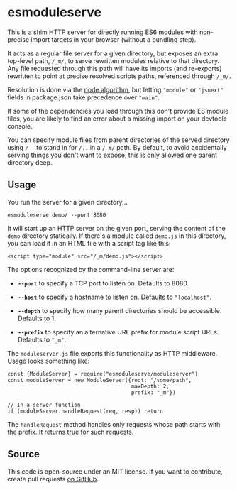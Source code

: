 # esmoduleserve

This is a shim HTTP server for directly running ES6 modules with
non-precise import targets in your browser (without a bundling step).

It acts as a regular file server for a given directory, but exposes an
extra top-level path, `/_m/`, to serve rewritten modules relative to
that directory. Any file requested through this path will have its
imports (and re-exports) rewritten to point at precise resolved
scripts paths, referenced through `/_m/`.

Resolution is done via the [node
algorithm](https://www.npmjs.com/package/resolve), but letting
`"module"` or `"jsnext"` fields in package.json take precedence over
`"main"`.

If some of the dependencies you load through this don't provide ES
module files, you are likely to find an error about a missing import
on your devtools console.

You can specify module files from parent directories of the served
directory using `/__` to stand in for `/..` in a `/_m/` path. By
default, to avoid accidentally serving things you don't want to
expose, this is only allowed one parent directory deep.

## Usage

You run the server for a given directory...

    esmoduleserve demo/ --port 8080

It will start up an HTTP server on the given port, serving the content
of the `demo` directory statically. If there's a module called
`demo.js` in this directory, you can load it in an HTML file with a
script tag like this:

    <script type="module" src="/_m/demo.js"></script>

The options recognized by the command-line server are:

 * **`--port`** to specify a TCP port to listen on. Defaults to 8080.

 * **`--host`** to specify a hostname to listen on. Defaults to
   `"localhost"`.

 * **`--depth`** to specify how many parent directories should be
   accessible. Defaults to 1.

 * **`--prefix`** to specify an alternative URL prefix for module
  script URLs. Defaults to `"_m"`.

The `moduleserver.js` file exports this functionality as HTTP
middleware. Usage looks something like:

    const {ModuleServer} = require("esmoduleserve/moduleserver")
    const moduleServer = new ModuleServer({root: "/some/path",
                                           maxDepth: 2,
                                           prefix: "_m"})
    
    // In a server function
    if (moduleServer.handleRequest(req, resp)) return

The `handleRequest` method handles only requests whose path starts
with the prefix. It returns true for such requests.

## Source

This code is open-source under an MIT license. If you want to
contribute, create pull requests
[on GitHub](https://github.com/marijnh/esmoduleserve/).
